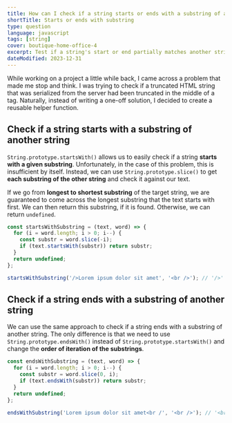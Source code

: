 ```yaml
---
title: How can I check if a string starts or ends with a substring of another string using JavaScript?
shortTitle: Starts or ends with substring
type: question
language: javascript
tags: [string]
cover: boutique-home-office-4
excerpt: Test if a string's start or end partially matches another string.
dateModified: 2023-12-31
---
```


While working on a project a little while back, I came across a problem that made me stop and think. I was trying to check if a truncated HTML string that was serialized from the server had been truncated in the middle of a tag. Naturally, instead of writing a one-off solution, I decided to create a reusable helper function.

## Check if a string starts with a substring of another string

`String.prototype.startsWith()` allows us to easily check if a string **starts with a given substring**. Unfortunately, in the case of this problem, this is insufficient by itself. Instead, we can use `String.prototype.slice()` to get **each substring of the other string** and check it against our text.

If we go from **longest to shortest substring** of the target string, we are guaranteed to come across the longest substring that the text starts with first. We can then return this substring, if it is found. Otherwise, we can return `undefined`.

```js
const startsWithSubstring = (text, word) => {
  for (i = word.length; i > 0; i--) {
    const substr = word.slice(-i);
    if (text.startsWith(substr)) return substr;
  }
  return undefined;
};

startsWithSubstring('/>Lorem ipsum dolor sit amet', '<br />'); // '/>'
```

## Check if a string ends with a substring of another string

We can use the same approach to check if a string ends with a substring of another string. The only difference is that we need to use `String.prototype.endsWith()` instead of `String.prototype.startsWith()` and change the **order of iteration of the substrings**.

```js
const endsWithSubstring = (text, word) => {
  for (i = word.length; i > 0; i--) {
    const substr = word.slice(0, i);
    if (text.endsWith(substr)) return substr;
  }
  return undefined;
};

endsWithSubstring('Lorem ipsum dolor sit amet<br /', '<br />'); // '<br /'
```
